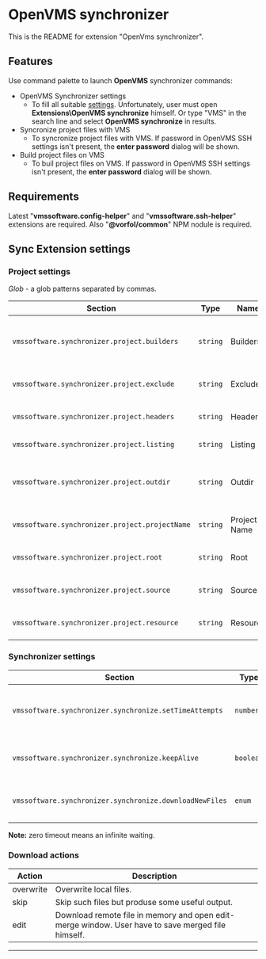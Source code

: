 # OpenVMS synchronizer

This is the README for extension "OpenVms synchronizer".

## Features

Use command palette to launch **OpenVMS** synchronizer commands:

- OpenVMS Synchronizer settings
    - To fill all suitable [settings](#Sync-Extension-Settings). Unfortunately, user must open **Extensions\OpenVMS synchronize** himself. Or type "VMS" in the search line and select **OpenVMS synchronize** in results.
- Syncronize project files with VMS
    - To syncronize project files with VMS. If password in OpenVMS SSH settings isn't present, the **enter password** dialog will be shown. 
- Build project files on VMS
    - To buil project files on VMS. If password in OpenVMS SSH settings isn't present, the **enter password** dialog will be shown. 

## Requirements

Latest "**vmssoftware.config-helper**" and "**vmssoftware.ssh-helper**" extensions are required. Also "**@vorfol/common**" NPM nodule is required.

## Sync Extension settings

### Project settings
*Glob* - a glob patterns separated by commas.

| Section | Type | Name | Description |
| --- | --- | --- | --- |
| `vmssoftware.synchronizer.project.builders` | `string` | Builders | Glob, files needed to build project on VMS host. |
| `vmssoftware.synchronizer.project.exclude` | `string` | Exclude | Glob, files or folder to skip. |
| `vmssoftware.synchronizer.project.headers` | `string` | Headers | Glob, header files.|
| `vmssoftware.synchronizer.project.listing` | `string` | Listing | Glob, listing files.|
| `vmssoftware.synchronizer.project.outdir` | `string` | Outdir | Project output folder inn the VMS host. |
| `vmssoftware.synchronizer.project.projectName` | `string` | Project Name | Project executable name. |
| `vmssoftware.synchronizer.project.root` | `string` | Root | Project root folder in the VMS host. |
| `vmssoftware.synchronizer.project.source` | `string` | Source | Glob, source files.|
| `vmssoftware.synchronizer.project.resource` | `string` | Resource | Glob, any resource files.|

### Synchronizer settings

| Section | Type | Name | Description |
| --- | --- | --- | --- |
| `vmssoftware.synchronizer.synchronize.setTimeAttempts` | `number` | Set Time Attempts | Number of unsuccessful set file date attempts before return error.|
| `vmssoftware.synchronizer.synchronize.keepAlive` | `boolean` | Keep Alive | Do or don't dispose connection after synchronization.|
| `vmssoftware.synchronizer.synchronize.downloadNewFiles` | `enum` | Download New Files | Action if remote file is newer, see [download action](#download-actions). |

**Note:** zero timeout means an infinite waiting.
### Download actions

| Action | Description |
| --- | --- |
| overwrite | Overwrite local files. |
| skip | Skip such files but produse some useful output. |
| edit | Download remote file in memory and open edit-merge window. User have to save merged file himself. |

-----------------------------------------------------------------------------------------------------------
